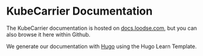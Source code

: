 # KubeCarrier Documentation

The KubeCarrier documentation is hosted on [docs.loodse.com](https://docs.loodse.com/kubecarrier), but you can also browse it here within Github.

We generate our documentation with [Hugo](https://gohugo.io/) using the Hugo Learn Template.

